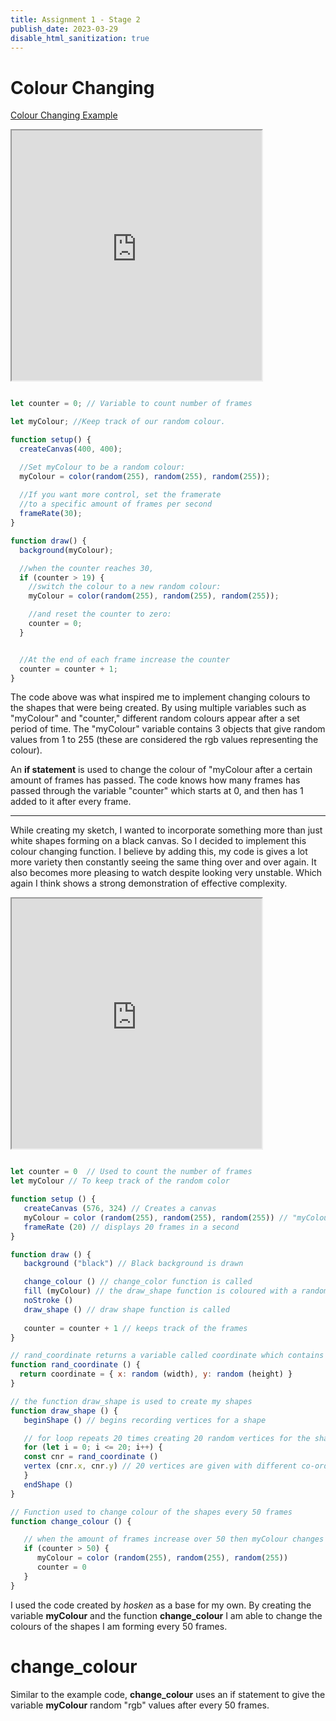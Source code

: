```yaml
---
title: Assignment 1 - Stage 2
publish_date: 2023-03-29
disable_html_sanitization: true
---
```


# Colour Changing

[Colour Changing Example](https://editor.p5js.org/hosken/sketches/I_4VSTotf)

<iframe width="400" height="400" src="https://editor.p5js.org/hosken/full/I_4VSTotf"></iframe>

```javascript

let counter = 0; // Variable to count number of frames

let myColour; //Keep track of our random colour.

function setup() {
  createCanvas(400, 400);

  //Set myColour to be a random colour:
  myColour = color(random(255), random(255), random(255));
  
  //If you want more control, set the framerate 
  //to a specific amount of frames per second
  frameRate(30);
}

function draw() {
  background(myColour);

  //when the counter reaches 30,  
  if (counter > 19) {
    //switch the colour to a new random colour:
    myColour = color(random(255), random(255), random(255));

    //and reset the counter to zero:
    counter = 0;
  }


  //At the end of each frame increase the counter
  counter = counter + 1;
}

```
The code above was what inspired me to implement changing colours to the shapes that were being created.
By using multiple variables such as "myColour" and "counter," different random colours appear after a set period of time. The "myColour" variable contains 3 objects that give random values from 1 to 255 (these are considered the rgb values representing the colour). 

An **if statement** is used to change the colour of "myColour after a certain amount of frames has passed. The code knows how many frames has passed through the variable "counter" which starts at 0, and then has 1 added to it after every frame.

---

While creating my sketch, I wanted to incorporate something more than just white shapes forming on a black canvas. So I decided to implement this colour changing function. I believe by adding this, my code is gives a lot more variety then constantly seeing the same thing over and over again. It also becomes more pleasing to watch despite looking very unstable. Which again I think shows a strong demonstration of effective complexity.

<iframe width="400" height="400" src="https://editor.p5js.org/nthnphn/full/wefBvrx2G"></iframe>

```javascript 

let counter = 0  // Used to count the number of frames
let myColour // To keep track of the random color

function setup () {
   createCanvas (576, 324) // Creates a canvas 
   myColour = color (random(255), random(255), random(255)) // "myColour" is given a random colour
   frameRate (20) // displays 20 frames in a second
}

function draw () {
   background ("black") // Black background is drawn 

   change_colour () // change_color function is called
   fill (myColour) // the draw_shape function is coloured with a random colour
   noStroke ()
   draw_shape () // draw shape function is called
  
   counter = counter + 1 // keeps track of the frames
}

// rand_coordinate returns a variable called coordinate which contains a random (x, y) value within the canvas
function rand_coordinate () {
  return coordinate = { x: random (width), y: random (height) } 
}

// the function draw_shape is used to create my shapes
function draw_shape () { 
   beginShape () // begins recording vertices for a shape

   // for loop repeats 20 times creating 20 random vertices for the shape
   for (let i = 0; i <= 20; i++) {
   const cnr = rand_coordinate ()
   vertex (cnr.x, cnr.y) // 20 vertices are given with different co-ordinates from rand_coordinate
   }
   endShape ()
}

// Function used to change colour of the shapes every 50 frames
function change_colour () {

   // when the amount of frames increase over 50 then myColour changes into a different random colour and the counter resets to 0
   if (counter > 50) {
      myColour = color (random(255), random(255), random(255))
      counter = 0
   }
}
```

I used the code created by *hosken* as a base for my own. By creating the variable **myColour** and the function **change_colour** I am able to change the colours of the shapes I am forming every 50 frames. 

# change_colour
Similar to the example code, **change_colour** uses an if statement to give the variable **myColour** random "rgb" values after every 50 frames. 
